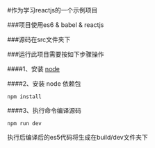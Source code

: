 #作为学习reactjs的一个示例项目

###项目使用es6 & babel & reactjs

###源码在src文件夹下

###运行此项目需要按如下步骤操作

####1、安装 [node](https://nodejs.org/en/download/)

####2、安装 node 依赖包
```
npm install
```
####3、执行命令编译源码
```
npm run dev
```
执行后编译后的es5代码将生成在build/dev文件夹下
